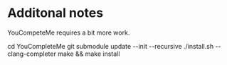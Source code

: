 # Additonal notes

YouCompeteMe requires a bit more work.

cd YouCompleteMe
git submodule update --init --recursive
./install.sh --clang-completer
make && make install

